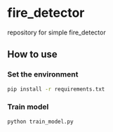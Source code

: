# fire_detector
repository for simple fire_detector

## How to use
### Set the environment
```bash
pip install -r requirements.txt
```
### Train model
```bash
python train_model.py
```